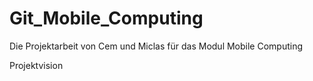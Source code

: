 # Git_Mobile_Computing
Die Projektarbeit von Cem und Miclas für das Modul Mobile Computing

Projektvision
